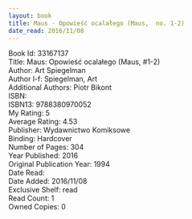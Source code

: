 ```yaml
---
layout: book
title: Maus - Opowieść ocalałego (Maus,  no. 1-2)
date_read: 2016/11/08
---
```


Book Id: 33167137<br />
Title: Maus: Opowieść ocalałego (Maus, #1-2)<br />
Author: Art Spiegelman<br />
Author l-f: Spiegelman, Art<br />
Additional Authors: Piotr Bikont<br />
ISBN: <br />
ISBN13: 9788380970052<br />
My Rating: 5<br />
Average Rating: 4.53<br />
Publisher: Wydawnictwo Komiksowe<br />
Binding: Hardcover<br />
Number of Pages: 304<br />
Year Published: 2016<br />
Original Publication Year: 1994<br />
Date Read: <br />
Date Added: 2016/11/08<br />
Exclusive Shelf: read<br />
Read Count: 1<br />
Owned Copies: 0<br />

